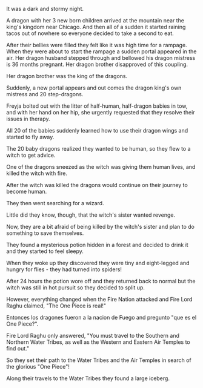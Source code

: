 It was a dark and stormy night. 

A dragon with her 3 new born children arrived at the mountain near the king's kingdom near Chicago. And then all of a sudden it started raining tacos out of nowhere so everyone decided to take a second to eat. 

After their bellies were filled they felt like it was high time for a rampage. 
When they were about to start the rampage a sudden portal appeared in the air. 
Her dragon husband stepped through and bellowed his dragon mistress is 36 months pregnant. Her dragon brother disapproved of this coupling. 

Her dragon brother was the king of the dragons. 

Suddenly, a new portal appears and out comes the dragon king's own mistress and 20 step-dragons. 

Freyja bolted out with the litter of half-human, half-dragon babies in tow, and with her hand on her hip, she urgently requested that they resolve their issues in therapy. 

All 20 of the babies suddenly learned how to use their dragon wings and started to fly away. 

The 20 baby dragons realized they wanted to be human, so they flew to a witch to get advice. 

One of the dragons sneezed as the witch was giving them human lives, and killed the witch with fire. 

After the witch was killed the dragons would continue on their journey to become human. 

They then went searching for a wizard. 

Little did they know, though, that the witch's sister wanted revenge. 

Now, they are a bit afraid of being killed by the witch's sister and plan to do something to save themselves. 

They found a mysterious potion hidden in a forest and decided to drink it and they started to feel sleepy. 

When they woke up they discovered they were tiny and eight-legged and hungry for flies - they had turned into spiders! 

After 24 hours the potion wore off and they returned back to normal but the witch was still in hot pursuit so they decided to split up.  

However, everything changed when the Fire Nation attacked and Fire Lord Raghu claimed, "The One Piece is real!"

Entonces los dragones fueron a la nacion de Fuego and pregunto "que es el One Piece?".

Fire Lord Raghu only answered, "You must travel to the Southern and Northern Water Tribes, as well as the Western and Eastern Air Temples to find out."

So they set their path to the Water Tribes and the Air Temples in search of the glorious "One Piece"!

Along their travels to the Water Tribes they found a large iceberg.
